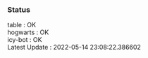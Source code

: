 ### Status


table : OK  
hogwarts : OK  
icy-bot : OK  
Latest Update : 2022-05-14 23:08:22.386602
